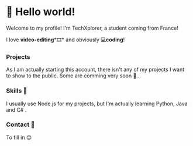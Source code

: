 # 👋 Hello world!

Welcome to my profile! I'm TechXplorer, a student coming from France!

I love **video-editing***🎞* and obviously 💻**coding**!

### Projects

As I am actually starting this account, there isn't any of my projects I want to show to the public. Some are comming very soon 👀...

### Skills 🧰

I usually use Node.js for my projects, but I'm actually learning Python, Java and C# .

### Contact 📩

To fill in 😊
